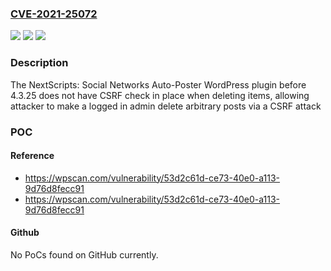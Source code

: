 ### [CVE-2021-25072](https://cve.mitre.org/cgi-bin/cvename.cgi?name=CVE-2021-25072)
![](https://img.shields.io/static/v1?label=Product&message=NextScripts%3A%20Social%20Networks%20Auto-Poster&color=blue)
![](https://img.shields.io/static/v1?label=Version&message=4.3.25%3C%204.3.25%20&color=brighgreen)
![](https://img.shields.io/static/v1?label=Vulnerability&message=CWE-352%20Cross-Site%20Request%20Forgery%20(CSRF)&color=brighgreen)

### Description

The NextScripts: Social Networks Auto-Poster WordPress plugin before 4.3.25 does not have CSRF check in place when deleting items, allowing attacker to make a logged in admin delete arbitrary posts via a CSRF attack

### POC

#### Reference
- https://wpscan.com/vulnerability/53d2c61d-ce73-40e0-a113-9d76d8fecc91
- https://wpscan.com/vulnerability/53d2c61d-ce73-40e0-a113-9d76d8fecc91

#### Github
No PoCs found on GitHub currently.

